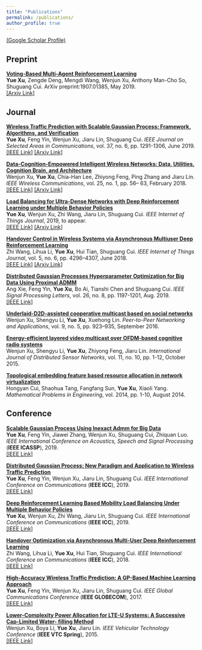 ```yaml
---
title: "Publications"
permalink: /publications/
author_profile: true
---
```


[(Google Scholar Profile)](https://scholar.google.com/citations?user=_3u5aKQAAAAJ&hl=en)

## Preprint
<b>[Voting-Based Multi-Agent Reinforcement Learning]()</b><br>
<b>Yue Xu</b>, Zengde Deng, Mengdi Wang, Wenjun Xu, Anthony Man-Cho So, Shuguang Cui. ArXiv preprint:1907.01385, May 2019. <br>
[[Arxiv Link]](<https://arxiv.org/abs/1907.01385>)

## Journal
<b>[Wireless Traffic Prediction with Scalable Gaussian Process: Framework, Algorithms, and Verification](http://gitxuy.github.io/publications/JSAC19)</b><br>
<b>Yue Xu</b>, Feng Yin, Wenjun Xu, Jiaru Lin, Shuguang Cui. <em>IEEE Journal on Selected Areas in Communications</em>, vol. 37, no. 6, pp. 1291-1306, June 2019. <br>
[[IEEE Link]](<https://ieeexplore.ieee.org/document/8664622>)
[[Arxiv Link]](<https://arxiv.org/abs/1902.04763>)

<b>[Data-Cognition-Empowered Intelligent Wireless Networks: Data, Utilities, Cognition Brain, and Architecture]()</b><br>
Wenjun Xu, <b>Yue Xu</b>,  Chia-Han Lee, Zhiyong Feng, Ping Zhang and Jiaru Lin. <em>IEEE Wireless Communications</em>, vol. 25, no. 1, pp. 56– 63, February 2018. <br>
[[IEEE Link]](<https://ieeexplore.ieee.org/document/8304392>)
[[Arxiv Link]](<https://www.researchgate.net/publication/323460529_Data-Cognition-Empowered_Intelligent_Wireless_Networks_Data_Utilities_Cognition_Brain_and_Architecture>)

<b>[Load Balancing for Ultra-Dense Networks with Deep Reinforcement Learning under Multiple Behavior Policies]()</b><br>
<b>Yue Xu</b>,  Wenjun Xu, Zhi Wang, Jiaru Lin, Shuguang Cui. <em>IEEE Internet of Things Journal</em>, 2019, to appear. <br>
[[IEEE Link]](<https://ieeexplore.ieee.org/document/8796404>)
[[Arxiv Link]](<https://arxiv.org/abs/1906.00767>)

<b>[Handover Control in Wireless Systems via Asynchronous Multiuser Deep Reinforcement Learning]()</b><br>
Zhi Wang, Lihua Li, <b>Yue Xu</b>, Hui Tian, Shuguang Cui. <em>IEEE Internet of Things Journal</em>, vol. 5, no. 6, pp. 4296–4307, June 2018. <br>
[[IEEE Link]](<https://ieeexplore.ieee.org/document/8387430>)
[[Arxiv Link]](<https://arxiv.org/abs/1801.02077>)

<b>[Distributed Gaussian Processes Hyperparameter Optimization for Big Data Using Proximal ADMM]()</b><br>
Ang Xie, Feng Yin, <b>Yue Xu</b>, Bo Ai, Tianshi Chen and Shuguang Cui. <em>IEEE Signal Processing Letters</em>, vol. 26, no. 8, pp. 1197-1201, Aug. 2019. <br>
[[IEEE Link]](<https://ieeexplore.ieee.org/document/8747450>)

<b>[Underlaid-D2D-assisted cooperative multicast based on social networks]()</b><br>
Wenjun Xu, Shengyu Li, <b>Yue Xu</b>, Xuehong Lin. <em>Peer-to-Peer Networking and Applications</em>, vol. 9, no. 5, pp. 923–935, September 2016. 

<b>[Energy-efficient layered video multicast over OFDM-based cognitive radio systems]()</b><br>
Wenjun Xu, Shengyu Li, <b>Yue Xu</b>, Zhiyong Feng, Jiaru Lin. <em>International Journal of Distributed Sensor Networks</em>, vol. 11, no. 10, pp. 1-12, October 2015.

<b>[Topological embedding feature based resource allocation in network virtualization]()</b><br>
Hongyan Cui, Shaohua Tang, Fangfang Sun, <b>Yue Xu</b>, Xiaoli Yang. <em>Mathematical Problems in Engineering</em>, vol. 2014, pp. 1-10, August 2014.

## Conference
<b>[Scalable Gaussian Process Using Inexact Admm for Big Data]()</b><br>
<b>Yue Xu</b>, Feng Yin, Jiawei Zhang, Wenjun Xu, Shuguang Cui, Zhiquan Luo.
<em>IEEE International Conference on Acoustics, Speech and Signal Processing</em> (<b>IEEE ICASSP</b>), 2019. <br>
[[IEEE Link]](<https://ieeexplore.ieee.org/document/8682350>)

<b>[Distributed Gaussian Process: New Paradigm and Application to Wireless Traffic Prediction]()</b><br>
<b>Yue Xu</b>, Feng Yin, Wenjun Xu, Jiaru Lin, Shuguang Cui.
<em>IEEE International Conference on Communications</em> (<b>IEEE ICC</b>), 2019. <br>
[[IEEE Link]](<https://ieeexplore.ieee.org/document/8761264>)

<b>[Deep Reinforcement Learning Based Mobility Load Balancing Under Multiple Behavior Policies]()</b><br>
<b>Yue Xu</b>, Wenjun Xu, Zhi Wang, Jiaru Lin, Shuguang Cui.
<em>IEEE International Conference on Communications</em> (<b>IEEE ICC</b>), 2019. <br>
[[IEEE Link]](<https://ieeexplore.ieee.org/document/8761343>)

<b>[Handover Optimization via Asynchronous Multi-User Deep Reinforcement Learning]()</b><br>
Zhi Wang, Lihua Li, <b>Yue Xu</b>, Hui Tian, Shuguang Cui.
<em>IEEE International Conference on Communications</em> (<b>IEEE ICC</b>), 2018. <br>
[[IEEE Link]](<https://ieeexplore.ieee.org/document/8422824>)

<b>[High-Accuracy Wireless Traffic Prediction: A GP-Based Machine Learning Approach]()</b><br>
<b>Yue Xu</b>, Feng Yin, Wenjun Xu, Jiaru Lin, Shuguang Cui.
<em>IEEE Global Communications Conference</em> (<b>IEEE GLOBECOM</b>), 2017. <br>
[[IEEE Link]](<https://ieeexplore.ieee.org/document/8254808>)

<b>[Lower-Complexity Power Allocation for LTE-U Systems: A Successive Cap-Limited Water- filling Method]()</b><br>
Wenjun Xu, Boya Li, <b>Yue Xu</b>,  Jiaru Lin.
<em>IEEE Vehicular Technology Conference</em> (<b>IEEE VTC Spring</b>), 2015. <br>
[[IEEE Link]](<https://ieeexplore.ieee.org/document/7145923>)
